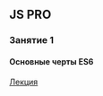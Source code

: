 <h2>JS PRO</h2>
<h3>Занятие 1</h3>
<h4>Основные черты ES6</h4>
<a href="https://docs.google.com/presentation/d/1EeHiktMhRz8M5ZPfqMvYdmd-qq9O1vmW/edit?usp=sharing&ouid=114223714448457525173&rtpof=true&sd=true">Лекция</a>



